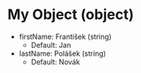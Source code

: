 # My Object (object)

- firstName: František (string)
    - Default: Jan
- lastName: Polášek (string)
    - Default: Novák
